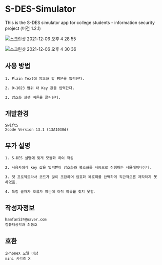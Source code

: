 # S-DES-Simulator
This is the S-DES simulator app for college students - information security project (버전 1.2.1)

![스크린샷 2021-12-06 오후 4 28 55](https://user-images.githubusercontent.com/37105602/144805116-e7bfc35c-5225-4efd-ac69-f9a0dd8d512f.png)

![스크린샷 2021-12-06 오후 4 30 36](https://user-images.githubusercontent.com/37105602/144805271-965424e6-b6c3-43a2-a3a2-e25c5128e9c9.png)
## 사용 방법
```
1. Plain Text에 암호화 할 평문을 입력한다.

2. 0~1023 범위 내 Key 값을 입력한다.

3. 암호화 실행 버튼을 클릭한다.
```
## 개발환경
```
Swift5
Xcode Version 13.1 (13A1030d)
```
## 부가 설명
```
1. S-DES 설명에 맞게 모듈화 하여 작성

2. 사용자에게 key 값을 입력받아 암호화와 복호화를 자동으로 진행하는 시뮬레이터이다.

3. 첫 프로젝트라서 코드가 많이 조잡하며 암호화 복호화를 완벽하게 직관적으론 제작하지 못하였음.

4. 특정 글자가 오류가 있는데 아직 이유를 찾지 못함.
```
## 작성자정보
```
hamfan524@naver.com
컴퓨터공학과 최동호
```
## 호환
```
iPhoneX 모델 이상
mini 시리즈 X
```
